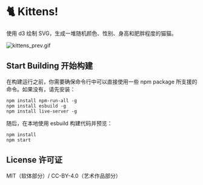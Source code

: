 # 🐈 Kittens!

使用 d3 绘制 SVG，生成一堆随机颜色、性别、身高和肥胖程度的猫猫。

![kittens_prev.gif](https://i.loli.net/2021/10/02/YTcCI15EDKgU9RG.gif)

## Start Building 开始构建

在构建运行之前，你需要确保命令行中可以直接使用一些 npm package 所支援的命令。如果没有，请先安装：

```
npm install npm-run-all -g
npm install esbuild -g
npm install live-server -g
```

随后，在本地使用 esbuild 构建代码并预览：

```
npm install
npm start
```

## License 许可证

MIT（软体部分）/ CC-BY-4.0（艺术作品部分）
